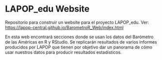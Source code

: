 # LAPOP_edu Website

Repositorio para construir un website para el proyecto LAPOP_edu. Ver: https://lapop-central.github.io/BarometroR_Web/index.html

En esta web encontrará secciones donde se usan los datos del Barómetro de las Américas en R y RStudio. Se replicarán resultados de varios informes producidos por LAPOP que tienen por objetivo dar un panorama de cómo usar nuestros datos para producir resultados estadísticos.

